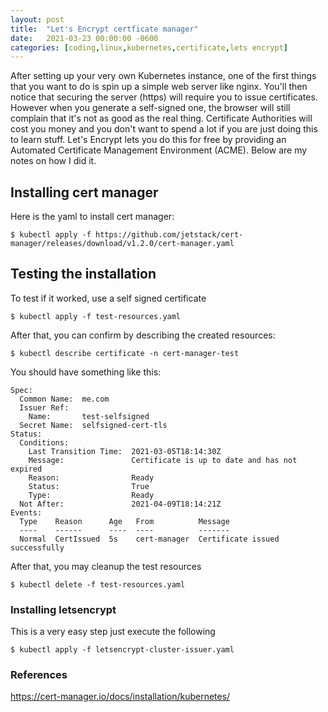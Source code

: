 ```yaml
---
layout: post
title:  "Let's Encrypt certficate manager"
date:   2021-03-23 00:00:00 -0600
categories: [coding,linux,kubernetes,certificate,lets encrypt]
---
```

After setting up your very own Kubernetes instance, one of the first things that you want to do is spin up a simple web server like nginx. You'll then notice that securing the server (https) will require you to issue certificates. However when you generate a self-signed one, the browser will still complain that it's not as good as the real thing. Certificate Authorities will cost you money and you don't want to spend a lot if you are just doing this to learn stuff. Let's Encrypt lets you do this for free by providing an Automated Certificate Management Environment (ACME). Below are my notes on how I did it.

## Installing cert manager
Here is the yaml to install cert manager:

```shell
$ kubectl apply -f https://github.com/jetstack/cert-manager/releases/download/v1.2.0/cert-manager.yaml
```

## Testing the installation
To test if it worked, use a self signed certificate

```shell
$ kubectl apply -f test-resources.yaml
```

After that, you can confirm by describing the created resources:

```shell
$ kubectl describe certificate -n cert-manager-test
```

You should have something like this:

```
Spec:
  Common Name:  me.com
  Issuer Ref:
    Name:       test-selfsigned
  Secret Name:  selfsigned-cert-tls
Status:
  Conditions:
    Last Transition Time:  2021-03-05T18:14:30Z
    Message:               Certificate is up to date and has not expired
    Reason:                Ready
    Status:                True
    Type:                  Ready
  Not After:               2021-04-09T18:14:21Z
Events:
  Type    Reason      Age   From          Message
  ----    ------      ----  ----          -------
  Normal  CertIssued  5s    cert-manager  Certificate issued successfully
```

After that, you may cleanup the test resources

```shell
$ kubectl delete -f test-resources.yaml
```

### Installing letsencrypt

This is a very easy step just execute the following

```shell
$ kubectl apply -f letsencrypt-cluster-issuer.yaml
```

### References
https://cert-manager.io/docs/installation/kubernetes/

